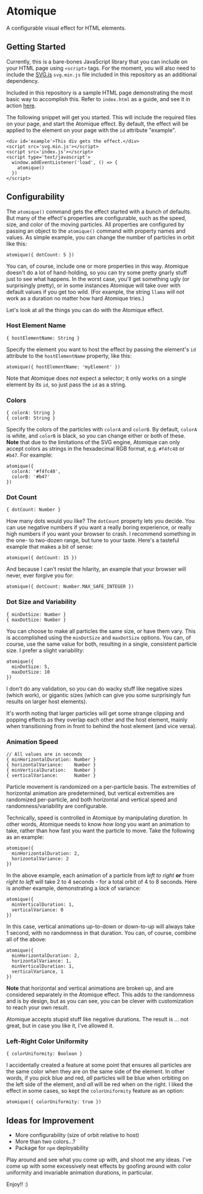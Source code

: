 
# Atomique
A configurable visual effect for HTML elements.

## Getting Started

Currently, this is a bare-bones JavaScript library that you can include on your HTML page using `<script>` tags.  For the moment, you will also need to include the [SVG.js](https://svgjs.com/) `svg.min.js` file included in this repository as an additional dependency.

Included in this repository is a sample HTML page demonstrating the most basic way to accomplish this.  Refer to `index.html` as a guide, and see it in action [here](https://stevenkitzes.github.com/atomique).

The following snippet will get you started.  This will include the required files on your page, and start the Atomique effect.  By default, the effect will be applied to the element on your page with the `id` attribute "example".

    <div id='example'>This div gets the effect.</div>
    <script src='svg.min.js'></script>
    <script src='index.js'></script>
    <script type='text/javascript'>
      window.addEventListener('load', () => {
        atomique()
      })
    </script>

## Configurability
The `atomique()` command gets the effect started with a bunch of defaults.  But many of the effect's properties are configurable, such as the speed, size, and color of the moving particles.  All properties are configured by passing an object to the `atomique()` command with property names and values.  As simple example, you can change the number of particles in orbit like this:

    atomique({ dotCount: 5 })

You can, of course, include one or more properties in this way.  Atomique doesn't do a lot of hand-holding, so you can try some pretty gnarly stuff just to see what happens.  In the worst case, you'll get something ugly (or surprisingly pretty), or in some instances Atomique will take over with default values if you get too wild.  (For example, the string `llama` will not work as a duration no matter how hard Atomique tries.)

Let's look at all the things you can do with the Atomique effect.

### Host Element Name

    { hostElementName: String }
    
Specify the element you want to host the effect by passing the element's `id` attribute to the `hostElementName` property, like this:

    atomique({ hostElementName: 'myElement' })

Note that Atomique does *not* expect a selector; it only works on a single element by its `id`, so just pass the `id` as a string.

### Colors

    { colorA: String }
    { colorB: String }

Specify the colors of the particles with `colorA` and `colorB`.  By default, `colorA` is white, and `colorB` is black, so you can change either or both of these.  **Note** that due to the limitations of the SVG engine, Atomique can only accept colors as strings in the hexadecimal RGB format, e.g. `#f4fc48` or `#b47`.  For example:

    atomique({
      colorA: '#f4fc48',
      colorB: '#b47'
    })

### Dot Count

    { dotCount: Number }

How many dots would you like?  The `dotCount` property lets you decide.  You can use negative numbers if you want a really boring experience, or really high numbers if you want your browser to crash.  I recommend something in the one- to two-dozen range, but tune to your taste.  Here's a tasteful example that makes a bit of sense:

    atomique({ dotCount: 15 })

And because I can't resist the hilarity, an example that your browser will never, ever forgive you for:

    atomique({ dotCount: Number.MAX_SAFE_INTEGER })

### Dot Size and Variability

    { minDotSize: Number }
    { maxDotSize: Number }

You can choose to make all particles the same size, or have them vary.  This is accomplished using the `minDotSize` and `maxDotSize` options.  You can, of course, use the same value for both, resulting in a single, consistent particle size.  I prefer a slight variability:

    atomique({
      minDotSize: 5,
      maxDotSize: 10
    })

I don't do any validation, so you can do wacky stuff like negative sizes (which work), or gigantic sizes (which can give you some surprisingly fun results on larger host elements).

It's worth noting that larger particles will get some strange clipping and popping effects as they overlap each other and the host element, mainly when transitioning from in front to behind the host element (and vice versa).

### Animation Speed

    // All values are in seconds
    { minHorizontalDuration: Number }
    { horizontalVariance:    Number }
    { minVerticalDuration:   Number }
    { verticalVariance:      Number }

Particle movement is randomized on a per-particle basis.  The extremities of horizontal animation are predetermined, but vertical extremities are randomized per-particle, and both horizontal and vertical speed and randomness/variability are configurable.

Technically, speed is controlled in Atomique by manipulating *duration*.  In other words, Atomique needs to know *how long* you want an animation to take, rather than how fast you want the particle to move.  Take the following as an example:

    atomique({
      minHorizontalDuration: 2,
      horizontalVariance: 2
    })

In the above example, each animation of a particle from *left to right* **or** from *right to left* will take 2 to 4 seconds - for a total orbit of 4 to 8 seconds.  Here is another example,  demonstrating a *lack* of variance:

    atomique({
      minVerticalDuration: 1,
      verticalVariance: 0
    })

In this case, vertical animations up-to-down or down-to-up will always take 1 second, with no randomness in that duration.  You can, of course, combine all of the above:

    atomique({
      minHorizontalDuration: 2,
      horizontalVariance: 1,
      minVerticalDuration: 1,
      verticalVariance, 1
    })

**Note** that horizontal and vertical animations are broken up, and are considered separately in the Atomique effect.  This adds to the randomness and is by design, but as you can see, you can be clever with customization to reach your own result.

Atomique accepts stupid stuff like negative durations.  The result is ... not great, but in case you like it, I've allowed it.

### Left-Right Color Uniformity

    { colorUniformity: Boolean }

I accidentally created a feature at some point that ensures all particles are the same color when they are on the same side of the element.  In other words, if you pick blue and red, *all* particles will be blue when orbiting on the left side of the element, and *all* will be red when on the right.  I liked the effect in some cases, so kept the `colorUniformity` feature as an option:

    atomique({ colorUniformity: true })

## Ideas for Improvement

- More configurability (size of orbit relative to host)
- More than two colors...?
- Package for `npm` deployability

Play around and see what you come up with, and shoot me any ideas.  I've come up with some excessively neat effects by goofing around with color uniformity and invariable animation durations, in particular.

Enjoy!!  :)
